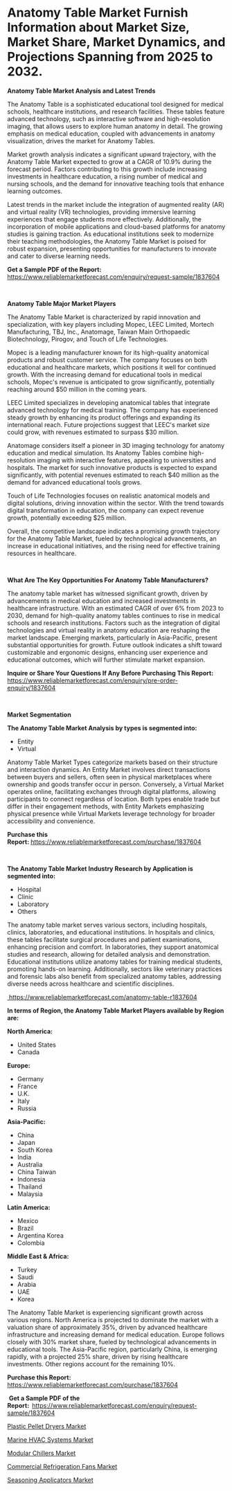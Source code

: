 <p><h1>Anatomy Table Market Furnish Information about Market Size, Market Share, Market Dynamics, and Projections Spanning from 2025 to 2032.</h1></p><p><strong>Anatomy Table Market Analysis and Latest Trends</strong></p>
<p><p>The Anatomy Table is a sophisticated educational tool designed for medical schools, healthcare institutions, and research facilities. These tables feature advanced technology, such as interactive software and high-resolution imaging, that allows users to explore human anatomy in detail. The growing emphasis on medical education, coupled with advancements in anatomy visualization, drives the market for Anatomy Tables.</p><p>Market growth analysis indicates a significant upward trajectory, with the Anatomy Table Market expected to grow at a CAGR of 10.9% during the forecast period. Factors contributing to this growth include increasing investments in healthcare education, a rising number of medical and nursing schools, and the demand for innovative teaching tools that enhance learning outcomes. </p><p>Latest trends in the market include the integration of augmented reality (AR) and virtual reality (VR) technologies, providing immersive learning experiences that engage students more effectively. Additionally, the incorporation of mobile applications and cloud-based platforms for anatomy studies is gaining traction. As educational institutions seek to modernize their teaching methodologies, the Anatomy Table Market is poised for robust expansion, presenting opportunities for manufacturers to innovate and cater to diverse learning needs.</p></p>
<p><strong>Get a Sample PDF of the Report:&nbsp;</strong> <a href="https://www.reliablemarketforecast.com/enquiry/request-sample/1837604?utm_campaign=1998&utm_medium=2&utm_source=Github&utm_content=ia&utm_term=11042025&utm_id=anatomy-table">https://www.reliablemarketforecast.com/enquiry/request-sample/1837604</a></p>
<p>&nbsp;</p>
<p><strong>Anatomy Table Major Market Players</strong></p>
<p><p>The Anatomy Table Market is characterized by rapid innovation and specialization, with key players including Mopec, LEEC Limited, Mortech Manufacturing, TBJ, Inc., Anatomage, Taiwan Main Orthopaedic Biotechnology, Pirogov, and Touch of Life Technologies. </p><p>Mopec is a leading manufacturer known for its high-quality anatomical products and robust customer service. The company focuses on both educational and healthcare markets, which positions it well for continued growth. With the increasing demand for educational tools in medical schools, Mopec's revenue is anticipated to grow significantly, potentially reaching around $50 million in the coming years.</p><p>LEEC Limited specializes in developing anatomical tables that integrate advanced technology for medical training. The company has experienced steady growth by enhancing its product offerings and expanding its international reach. Future projections suggest that LEEC's market size could grow, with revenues estimated to surpass $30 million.</p><p>Anatomage considers itself a pioneer in 3D imaging technology for anatomy education and medical simulation. Its Anatomy Tables combine high-resolution imaging with interactive features, appealing to universities and hospitals. The market for such innovative products is expected to expand significantly, with potential revenues estimated to reach $40 million as the demand for advanced educational tools grows.</p><p>Touch of Life Technologies focuses on realistic anatomical models and digital solutions, driving innovation within the sector. With the trend towards digital transformation in education, the company can expect revenue growth, potentially exceeding $25 million.</p><p>Overall, the competitive landscape indicates a promising growth trajectory for the Anatomy Table Market, fueled by technological advancements, an increase in educational initiatives, and the rising need for effective training resources in healthcare.</p></p>
<p>&nbsp;</p>
<p><strong>What Are The Key Opportunities For Anatomy Table Manufacturers?</strong></p>
<p><p>The anatomy table market has witnessed significant growth, driven by advancements in medical education and increased investments in healthcare infrastructure. With an estimated CAGR of over 6% from 2023 to 2030, demand for high-quality anatomy tables continues to rise in medical schools and research institutions. Factors such as the integration of digital technologies and virtual reality in anatomy education are reshaping the market landscape. Emerging markets, particularly in Asia-Pacific, present substantial opportunities for growth. Future outlook indicates a shift toward customizable and ergonomic designs, enhancing user experience and educational outcomes, which will further stimulate market expansion.</p></p>
<p><strong>Inquire or Share Your Questions If Any Before Purchasing This Report:</strong> <a href="https://www.reliablemarketforecast.com/enquiry/pre-order-enquiry/1837604?utm_campaign=1998&utm_medium=2&utm_source=Github&utm_content=ia&utm_term=11042025&utm_id=anatomy-table">https://www.reliablemarketforecast.com/enquiry/pre-order-enquiry/1837604</a></p>
<p>&nbsp;</p>
<p><strong>Market Segmentation</strong></p>
<p><strong>The Anatomy Table Market Analysis by types is segmented into:</strong></p>
<p><ul><li>Entity</li><li>Virtual</li></ul></p>
<p><p>Anatomy Table Market Types categorize markets based on their structure and interaction dynamics. An Entity Market involves direct transactions between buyers and sellers, often seen in physical marketplaces where ownership and goods transfer occur in person. Conversely, a Virtual Market operates online, facilitating exchanges through digital platforms, allowing participants to connect regardless of location. Both types enable trade but differ in their engagement methods, with Entity Markets emphasizing physical presence while Virtual Markets leverage technology for broader accessibility and convenience.</p></p>
<p><strong>Purchase this Report:&nbsp;</strong><a href="https://www.reliablemarketforecast.com/purchase/1837604?utm_campaign=1998&utm_medium=2&utm_source=Github&utm_content=ia&utm_term=11042025&utm_id=anatomy-table">https://www.reliablemarketforecast.com/purchase/1837604</a></p>
<p>&nbsp;</p>
<p><strong>The Anatomy Table Market Industry Research by Application is segmented into:</strong></p>
<p><ul><li>Hospital</li><li>Clinic</li><li>Laboratory</li><li>Others</li></ul></p>
<p><p>The anatomy table market serves various sectors, including hospitals, clinics, laboratories, and educational institutions. In hospitals and clinics, these tables facilitate surgical procedures and patient examinations, enhancing precision and comfort. In laboratories, they support anatomical studies and research, allowing for detailed analysis and demonstration. Educational institutions utilize anatomy tables for training medical students, promoting hands-on learning. Additionally, sectors like veterinary practices and forensic labs also benefit from specialized anatomy tables, addressing diverse needs across healthcare and scientific disciplines.</p></p>
<p><a href="https://www.reliablemarketforecast.com/anatomy-table-r1837604?utm_campaign=1998&utm_medium=2&utm_source=Github&utm_content=ia&utm_term=11042025&utm_id=anatomy-table">&nbsp;https://www.reliablemarketforecast.com/anatomy-table-r1837604</a></p>
<p><strong>In terms of Region, the Anatomy Table Market Players available by Region are:</strong></p>
<p>
    <p> <strong> North America: </strong>
        <ul>
            <li>United States</li>
            <li>Canada</li>
        </ul>
        </p> 
    <p> <strong> Europe: </strong>
        <ul>
            <li>Germany</li>
            <li>France</li>
            <li>U.K.</li>
            <li>Italy</li>
            <li>Russia</li>
        </ul>
        </p> 
    <p> <strong> Asia-Pacific: </strong>
        <ul>
            <li>China</li>
            <li>Japan</li>
            <li>South Korea</li>
            <li>India</li>
            <li>Australia</li>
            <li>China Taiwan</li>
            <li>Indonesia</li>
            <li>Thailand</li>
            <li>Malaysia</li>
        </ul>
        </p> 
    <p> <strong> Latin America: </strong>
        <ul>
            <li>Mexico</li>
            <li>Brazil</li>
            <li>Argentina Korea</li>
            <li>Colombia</li>
        </ul>
        </p> 
    <p> <strong> Middle East & Africa: </strong>
        <ul>
            <li>Turkey</li>
            <li>Saudi</li>
            <li>Arabia</li>
            <li>UAE</li>
            <li>Korea</li>
        </ul>
    </p>
    </p>
<p><p>The Anatomy Table Market is experiencing significant growth across various regions. North America is projected to dominate the market with a valuation share of approximately 35%, driven by advanced healthcare infrastructure and increasing demand for medical education. Europe follows closely with 30% market share, fueled by technological advancements in educational tools. The Asia-Pacific region, particularly China, is emerging rapidly, with a projected 25% share, driven by rising healthcare investments. Other regions account for the remaining 10%.</p></p>
<p><strong>Purchase this Report: </strong><a href="https://www.reliablemarketforecast.com/purchase/1837604?utm_campaign=1998&utm_medium=2&utm_source=Github&utm_content=ia&utm_term=11042025&utm_id=anatomy-table">https://www.reliablemarketforecast.com/purchase/1837604</a></p>
<p>&nbsp;<strong>Get a Sample PDF of the Report:&nbsp;&nbsp;</strong><a href="https://www.reliablemarketforecast.com/enquiry/request-sample/1837604?utm_campaign=1998&utm_medium=2&utm_source=Github&utm_content=ia&utm_term=11042025&utm_id=anatomy-table">https://www.reliablemarketforecast.com/enquiry/request-sample/1837604</a></p>
<p><strong></strong></p>
<p><p><a href="https://github.com/syskamazucqa/Market-Research-Report-List-1/blob/main/plastic-pellet-dryers-market.md?utm_campaign=1998&utm_medium=2&utm_source=Github&utm_content=ia&utm_term=11042025&utm_id=anatomy-table">Plastic Pellet Dryers Market</a></p><p><a href="https://github.com/tandepinho3p/Market-Research-Report-List-1/blob/main/marine-hvac-systems-market.md?utm_campaign=1998&utm_medium=2&utm_source=Github&utm_content=ia&utm_term=11042025&utm_id=anatomy-table">Marine HVAC Systems Market</a></p><p><a href="https://github.com/guyerkanakwu/Market-Research-Report-List-1/blob/main/modular-chillers-market.md?utm_campaign=1998&utm_medium=2&utm_source=Github&utm_content=ia&utm_term=11042025&utm_id=anatomy-table">Modular Chillers Market</a></p><p><a href="https://github.com/totrisammir/Market-Research-Report-List-1/blob/main/commercial-refrigeration-fans-market.md?utm_campaign=1998&utm_medium=2&utm_source=Github&utm_content=ia&utm_term=11042025&utm_id=anatomy-table">Commercial Refrigeration Fans Market</a></p><p><a href="https://github.com/bhuraoutenc8/Market-Research-Report-List-1/blob/main/seasoning-applicators-market.md?utm_campaign=1998&utm_medium=2&utm_source=Github&utm_content=ia&utm_term=11042025&utm_id=anatomy-table">Seasoning Applicators Market</a></p></p>